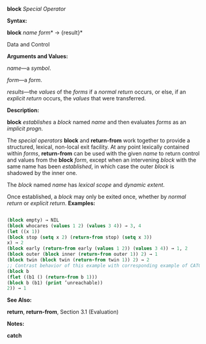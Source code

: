 **block** *Special Operator* 



**Syntax:** 



**block** *name form*\* → \{result\}\* 



Data and Control 











**Arguments and Values:** 



*name*—a *symbol*. 



*form*—a *form*. 



*results*—the *values* of the *forms* if a *normal return* occurs, or else, if an *explicit return* occurs, the *values* that were transferred. 



**Description:** 



**block** *establishes* a *block* named *name* and then evaluates *forms* as an *implicit progn*. 



The *special operators* **block** and **return-from** work together to provide a structured, lexical, non-local exit facility. At any point lexically contained within *forms*, **return-from** can be used with the given *name* to return control and values from the **block** *form*, except when an intervening *block* with the same name has been *established*, in which case the outer *block* is shadowed by the inner one. 



The *block* named *name* has *lexical scope* and *dynamic extent*. 



Once established, a *block* may only be exited once, whether by *normal return* or *explicit return*. **Examples:**
```lisp
 
(block empty) → NIL 
(block whocares (values 1 2) (values 3 4)) → 3, 4 
(let ((x 1)) 
(block stop (setq x 2) (return-from stop) (setq x 3)) 
x) → 2 
(block early (return-from early (values 1 2)) (values 3 4)) → 1, 2 
(block outer (block inner (return-from outer 1)) 2) → 1 
(block twin (block twin (return-from twin 1)) 2) → 2 
;; Contrast behavior of this example with corresponding example of CATCH. 
(block b 
(flet ((b1 () (return-from b 1))) 
(block b (b1) (print ’unreachable)) 
2)) → 1 

```
**See Also:** 



**return**, **return-from**, Section 3.1 (Evaluation) 



**Notes:** 















**catch** 



